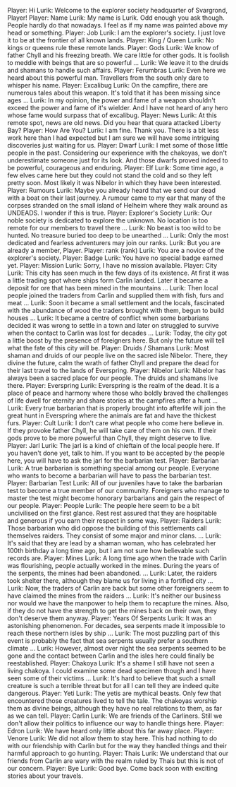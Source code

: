 Player: Hi
Lurik: Welcome to the explorer society headquarter of Svargrond, Player!
Player: Name
Lurik: My name is Lurik. Odd enough you ask though. People hardly do that nowadays. I feel as if my name was painted above my head or something.
Player: Job
Lurik: I am the explorer's society. I just love it to be at the frontier of all known lands.
Player: King / Queen
Lurik: No kings or queens rule these remote lands.
Player: Gods
Lurik: We know of father Chyll and his freezing breath. We care little for other gods. It is foolish to meddle with beings that are so powerful ...
Lurik: We leave it to the druids and shamans to handle such affairs.
Player: Ferumbras
Lurik: Even here we heard about this powerful man. Travellers from the south only dare to whisper his name.
Player: Excalibug
Lurik: On the campfire, there are numerous tales about this weapon. It's told that it has been missing since ages ...
Lurik: In my opinion, the power and fame of a weapon shouldn't exceed the power and fame of it's wielder. And I have not heard of any hero whose fame would surpass that of excalibug.
Player: News
Lurik: At this remote spot, news are old news. Did you hear that quara attacked Liberty Bay?
Player: How Are You?
Lurik: I am fine. Thank you. There is a bit less work here than I had expected but I am sure we will have some intriguing discoveries just waiting for us.
Player: Dwarf
Lurik: I met some of those little people in the past. Considering our experience with the chakoyas, we don't underestimate someone just for its look. And those dwarfs proved indeed to be powerful, courageous and enduring.
Player: Elf
Lurik: Some time ago, a few elves came here but they could not stand the cold and so they left pretty soon. Most likely it was Nibelor in which they have been interested.
Player: Rumours
Lurik: Maybe you already heard that we send our dead with a boat on their last journey. A rumour came to my ear that many of the corpses stranded on the small island of Helheim where they walk around as UNDEADS. I wonder if this is true.
Player: Explorer's Society
Lurik: Our noble society is dedicated to explore the unknown. No location is too remote for our members to travel there ...
Lurik: No beast is too wild to be hunted. No treasure buried too deep to be unearthed ...
Lurik: Only the most dedicated and fearless adventurers may join our ranks.
Lurik: But you are already a member, Player.
Player: rank (rank)
Lurik: You are a novice of the explorer's society.
Player: Badge
Lurik: You have no special badge earned yet.
Player: Mission
Lurik: Sorry, I have no mission available.
Player: City
Lurik: This city has seen much in the few days of its existence. At first it was a little trading spot where ships form Carlin landed. Later it became a deposit for ore that has been mined in the mountains ...
Lurik: Then local people joined the traders from Carlin and supplied them with fish, furs and meat ...
Lurik: Soon it became a small settlement and the locals, fascinated with the abundance of wood the traders brought with them, begun to build houses ...
Lurik: It became a centre of conflict when some barbarians decided it was wrong to settle in a town and later on struggled to survive when the contact to Carlin was lost for decades ...
Lurik: Today, the city got a little boost by the presence of foreigners here. But only the future will tell what the fate of this city will be.
Player: Druids / Shamans
Lurik: Most shaman and druids of our people live on the sacred isle Nibelor. There, they divine the future, calm the wrath of father Chyll and prepare the dead for their last travel to the lands of Everspring.
Player: Nibelor
Lurik: Nibelor has always been a sacred place for our people. The druids and shamans live there.
Player: Everspring
Lurik: Everspring is the realm of the dead. It is a place of peace and harmony where those who boldly braved the challenges of life dwell for eternity and share stories at the campfires after a hunt ...
Lurik: Every true barbarian that is properly brought into afterlife will join the great hunt in Everspring where the animals are fat and have the thickest furs.
Player: Cult
Lurik: I don't care what people who come here believe in. If they provoke father Chyll, he will take care of them on his own. If their gods prove to be more powerful than Chyll, they might deserve to live.
Player: Jarl
Lurik: The jarl is a kind of chieftain of the local people here. If you haven't done yet, talk to him. If you want to be accepted by the people here, you will have to ask the jarl for the barbarian test.
Player: Barbarian
Lurik: A true barbarian is something special among our people. Everyone who wants to become a barbarian will have to pass the barbarian test.
Player: Barbarian Test
Lurik: All of our juveniles have to take the barbarian test to become a true member of our community. Foreigners who manage to master the test might become honorary barbarians and gain the respect of our people.
Player: People
Lurik: The people here seem to be a bit uncivilised on the first glance. Rest rest assured that they are hospitable and generous if you earn their respect in some way.
Player: Raiders
Lurik: Those barbarian who did oppose the building of this settlements call themselves raiders. They consist of some major and minor clans. ...
Lurik: It's said that they are lead by a shaman woman, who has celebrated her 100th birthday a long time ago, but I am not sure how believable such records are.
Player: Mines
Lurik: A long time ago when the trade with Carlin was flourishing, people actually worked in the mines. During the years of the serpents, the mines had been abandoned. ...
Lurik: Later, the raiders took shelter there, although they blame us for living in a fortified city ...
Lurik: Now, the traders of Carlin are back but some other foreigners seem to have claimed the mines from the raiders ...
Lurik: It's neither our business nor would we have the manpower to help them to recapture the mines. Also, if they do not have the strength to get the mines back on their own, they don't deserve them anyway.
Player: Years Of Serpents
Lurik: It was an astonishing phenomenon. For decades, sea serpents made it impossible to reach these northern isles by ship ...
Lurik: The most puzzling part of this event is probably the fact that sea serpents usually prefer a southern climate ...
Lurik: However, almost over night the sea serpents seemed to be gone and the contact between Carlin and the isles here could finally be reestablished.
Player: Chakoya
Lurik: It's a shame I still have not seen a living chakoya. I could examine some dead specimen though and I have seen some of their victims ...
Lurik: It's hard to believe that such a small creature is such a terrible threat but for all I can tell they are indeed quite dangerous.
Player: Yeti
Lurik: The yetis are mythical beasts. Only few that encountered those creatures lived to tell the tale. The chakoyas worship them as divine beings, although they have no real relations to them, as far as we can tell.
Player: Carlin
Lurik: We are friends of the Carliners. Still we don't allow their politics to influence our way to handle things here.
Player: Edron
Lurik: We have heard only little about this far away place.
Player: Venore
Lurik: We did not allow them to stay here. This had nothing to do with our friendship with Carlin but for the way they handled things and their harmful approach to go hunting.
Player: Thais
Lurik: We understand that our friends from Carlin are wary with the realm ruled by Thais but this is not of our concern.
Player: Bye
Lurik: Good bye. Come back soon with exciting stories about your travels.